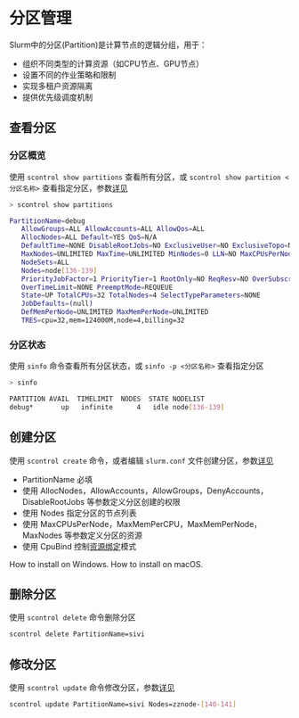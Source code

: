 # 分区管理



Slurm中的分区(Partition)是计算节点的逻辑分组，用于：

- 组织不同类型的计算资源（如CPU节点、GPU节点）
- 设置不同的作业策略和限制
- 实现多租户资源隔离
- 提供优先级调度机制



## 查看分区

### 分区概览

使用 `scontrol show partitions` 查看所有分区，或 `scontrol show partition <分区名称>` 查看指定分区，参数<a href="scontrol.md#partitions-params">详见</a>

```bash
> scontrol show partitions

PartitionName=debug
   AllowGroups=ALL AllowAccounts=ALL AllowQos=ALL
   AllocNodes=ALL Default=YES QoS=N/A
   DefaultTime=NONE DisableRootJobs=NO ExclusiveUser=NO ExclusiveTopo=NO GraceTime=0 Hidden=NO
   MaxNodes=UNLIMITED MaxTime=UNLIMITED MinNodes=0 LLN=NO MaxCPUsPerNode=UNLIMITED MaxCPUsPerSocket=UNLIMITED
   NodeSets=ALL
   Nodes=node[136-139]
   PriorityJobFactor=1 PriorityTier=1 RootOnly=NO ReqResv=NO OverSubscribe=NO
   OverTimeLimit=NONE PreemptMode=REQUEUE
   State=UP TotalCPUs=32 TotalNodes=4 SelectTypeParameters=NONE
   JobDefaults=(null)
   DefMemPerNode=UNLIMITED MaxMemPerNode=UNLIMITED
   TRES=cpu=32,mem=124000M,node=4,billing=32
```



### 分区状态

使用 `sinfo` 命令查看所有分区状态，或 `sinfo -p <分区名称>` 查看指定分区

```bash
> sinfo 

PARTITION AVAIL  TIMELIMIT  NODES  STATE NODELIST
debug*       up   infinite      4   idle node[136-139]
```



## 创建分区

使用 `scontrol create` 命令，或者编辑 `slurm.conf` 文件创建分区，参数<a href="scontrol.md#partitions-params">详见</a>
- PartitionName 必填
- 使用 AllocNodes，AllowAccounts，AllowGroups，DenyAccounts，DisableRootJobs 等参数定义分区创建的权限
- 使用 Nodes 指定分区的节点列表
- 使用 MaxCPUsPerNode，MaxMemPerCPU，MaxMemPerNode，MaxNodes 等参数定义分区的资源
- 使用 CpuBind 控制<a href="resource-binding.md">资源绑定</a>模式
<tabs group="create_partition">
    <tab id="cmd" title="命令行" group-key="cmd">
        How to install on Windows.
    </tab>
    <tab id="conf" title="配置" group-key="conf">
        How to install on macOS.
    </tab>
</tabs>

## 删除分区

使用 `scontrol delete` 命令删除分区

```bash
scontrol delete PartitionName=sivi
```
## 修改分区

使用 `scontrol update` 命令修改分区，参数<a href="scontrol.md#partitions-params">详见</a>

```bash
scontrol update PartitionName=sivi Nodes=zznode-[140-141]
```